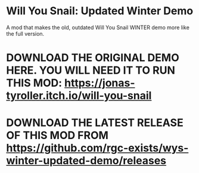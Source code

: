# Will You Snail: Updated Winter Demo
A mod that makes the old, outdated Will You Snail WINTER demo more like the full version.

# DOWNLOAD THE ORIGINAL DEMO HERE. YOU WILL NEED IT TO RUN THIS MOD: https://jonas-tyroller.itch.io/will-you-snail

# DOWNLOAD THE LATEST RELEASE OF THIS MOD FROM https://github.com/rgc-exists/wys-winter-updated-demo/releases
